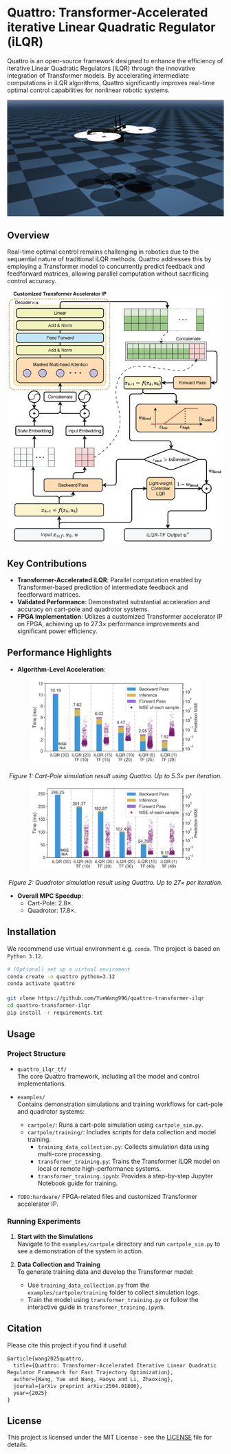 # Quattro: Transformer-Accelerated iterative Linear Quadratic Regulator (iLQR)

Quattro is an open-source framework designed to enhance the efficiency of iterative Linear Quadratic Regulators (iLQR) through the innovative integration of Transformer models. By accelerating intermediate computations in iLQR algorithms, Quattro significantly improves real-time optimal control capabilities for nonlinear robotic systems.

<div align="center">
  <img src="figures/mujoco_quadrotor.png" alt="Cart-pole and Quadrotor Visualization" style="max-width:100%; height:auto;">
</div>

## Overview

Real-time optimal control remains challenging in robotics due to the sequential nature of traditional iLQR methods. Quattro addresses this by employing a Transformer model to concurrently predict feedback and feedforward matrices, allowing parallel computation without sacrificing control accuracy.

<div align="center">
  <img src="figures/arch-ilqr-tf.png" alt="Architecture Overview" style="max-width:100%; height:auto;">
</div>


## Key Contributions
- **Transformer-Accelerated iLQR**: Parallel computation enabled by Transformer-based prediction of intermediate feedback and feedforward matrices.
- **Validated Performance**: Demonstrated substantial acceleration and accuracy on cart-pole and quadrotor systems.
- **FPGA Implementation**: Utilizes a customized Transformer accelerator IP on FPGA, achieving up to 27.3× performance improvements and significant power efficiency.

## Performance Highlights
- **Algorithm-Level Acceleration**:
<div align="center"> <img src="figures/cartpole_result.png" alt="Cart-Pole Simulation Result" width="400"/> <p><em>Figure 1: Cart-Pole simulation result using Quattro. Up to 5.3× per iteration.</em></p> </div> <div align="center"> <img src="figures/quadrotor_result.png" alt="Quadrotor Simulation Result" width="400"/> <p><em>Figure 2: Quadrotor simulation result using Quattro. Up to 27× per iteration.</em></p> </div>

- **Overall MPC Speedup**:
  - Cart-Pole: 2.8×.
  - Quadrotor: 17.8×.

## Installation
We recommend use virtual environment e.g. `conda`. The project is based on `Python 3.12`.

```bash
# (Optional) set up a virtual enviroment 
conda create -n quattro python=3.12 
conda activate quattro

git clone https://github.com/YueWang996/quattro-transformer-ilqr
cd quattro-transformer-ilqr
pip install -r requirements.txt
```


## Usage

### Project Structure

- `quattro_ilqr_tf/`  
  The core Quattro framework, including all the model and control implementations.

- `examples/`  
  Contains demonstration simulations and training workflows for cart-pole and quadrotor systems:
  - `cartpole/`: Runs a cart-pole simulation using `cartpole_sim.py`.
  - `cartpole/training/`: Includes scripts for data collection and model training.
    - `training_data_collection.py`: Collects simulation data using multi-core processing.
    - `transformer_training.py`: Trains the Transformer ILQR model on local or remote high-performance systems.
    - `transformer_training.ipynb`: Provides a step-by-step Jupyter Notebook guide for training.

- `TODO:hardware/`
  FPGA-related files and customized Transformer accelerator IP.

### Running Experiments

1. **Start with the Simulations**  
   Navigate to the `examples/cartpole` directory and run `cartpole_sim.py` to see a demonstration of the system in action.

2. **Data Collection and Training**  
   To generate training data and develop the Transformer model:
   - Use `training_data_collection.py` from the `examples/cartpole/training` folder to collect simulation logs.
   - Train the model using `transformer_training.py` or follow the interactive guide in `transformer_training.ipynb`.


## Citation
Please cite this project if you find it useful:
```
@article{wang2025quattro,
  title={Quattro: Transformer-Accelerated Iterative Linear Quadratic Regulator Framework for Fast Trajectory Optimization},
  author={Wang, Yue and Wang, Haoyu and Li, Zhaoxing},
  journal={arXiv preprint arXiv:2504.01806},
  year={2025}
}
```

## License
This project is licensed under the MIT License - see the [LICENSE](LICENSE) file for details.

